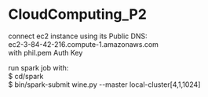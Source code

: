 # CloudComputing_P2
 connect ec2 instance using its Public DNS:\
 ec2-3-84-42-216.compute-1.amazonaws.com\
 with phil.pem Auth Key
 
 run spark job with:\
$ cd/spark\
$ bin/spark-submit wine.py --master local-cluster[4,1,1024]

